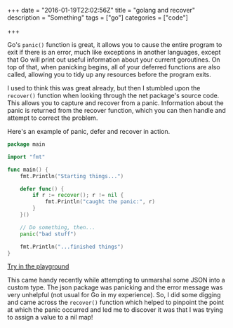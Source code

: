 +++
date = "2016-01-19T22:02:56Z"
title = "golang and recover"
description = "Something"
tags = ["go"]
categories = ["code"]

+++

Go's `panic()` function is great, it allows you to cause the entire program to exit if there is an error, much like exceptions in another languages, except that Go will print out useful information about your current goroutines. On top of that, when panicking begins, all of your deferred functions are also called, allowing you to tidy up any resources before the program exits.

I used to think this was great already, but then I stumbled upon the `recover()` function when looking through the net package's source code. This allows you to capture and recover from a panic. Information about the panic is returned from the recover function, which you can then handle and attempt to correct the problem.

Here's an example of panic, defer and recover in action.

```go
package main

import "fmt"

func main() {
    fmt.Println("Starting things...")

    defer func() {
        if r := recover(); r != nil {
            fmt.Println("caught the panic:", r)
        }
    }()

    // Do something, then...
    panic("bad stuff")

    fmt.Println("...finished things")
}
```

[Try in the playground](https://play.golang.org/p/qR6r_K-y_8)

This came handy recently while attempting to unmarshal some JSON into a custom type. The json package was panicking and the error message was very unhelpful (not usual for Go in my experience). So, I did some digging and came across the `recover()` function which helped to pinpoint the point at which the panic occurred and led me to discover it was that I was trying to assign a value to a nil map!

